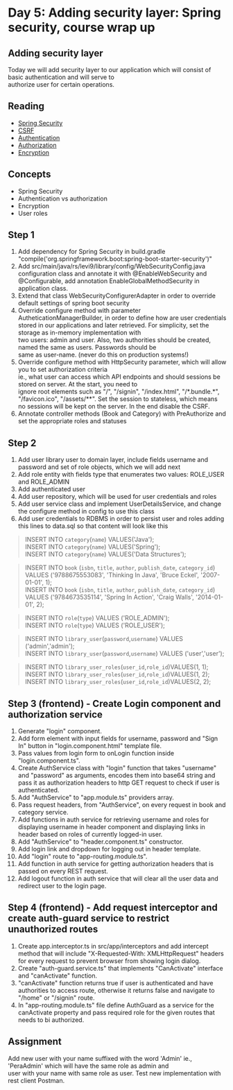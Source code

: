 Day 5: Adding security layer: Spring security, course wrap up 
============================================================= 
  
Adding security layer 
--------------------- 
  
Today we will add security layer to our application which will consist of basic authentication and will serve to  
authorize user for certain operations. 
  
Reading 
------- 
  
* [Spring Security](https://spring.io/guides/tutorials/spring-security-and-angular-js/) 
* [CSRF](https://en.wikipedia.org/wiki/Cross-site_request_forgery) 
* [Authentication](https://en.wikipedia.org/wiki/Authentication) 
* [Authorization](https://en.wikipedia.org/wiki/Authorization) 
* [Encryption](https://www.bu.edu/tech/about/security-resources/bestpractice/auth/) 
  
Concepts 
-------- 
  
* Spring Security 
* Authentication vs authorization 
* Encryption 
* User roles 
  
Step 1 
------ 
  
1. Add dependency for Spring Security in build.gradle "compile('org.springframework.boot:spring-boot-starter-security')"
2. Add src/main/java/rs/levi9/library/config/WebSecurityConfig.java configuration class and annotate it with @EnableWebSecurity and @Configurable, add annotation EnableGlobalMethodSecurity in application class.    
3. Extend that class WebSecurityConfigurerAdapter in order to override default settings of spring boot security    
4. Override configure method with parameter AutheticationManagerBuilder, in order to define how are user credentials  
stored in our applications and later retrieved. For simplicity, set the storage as in-memory implementation with  
two users: admin and user. Also, two authorities should be created, named the same as users. Passwords should be  
same as user-name. (never do this on production systems!)    
5. Override configure method with HttpSecurity parameter, which will allow you to set authorization criteria  
ie., what user can access which API endpoints and should sessions be stored on server. At the start, you need to  
ignore root elements such as "/", "/signin", "/index.html", "/\*.bundle.\*", "/favicon.ico", "/assets/**".
Set the session to stateless, which means no sessions will be kept on the server. In the end disable the CSRF.    
6. Annotate controller methods (Book and Category) with PreAuthorize and set the appropriate roles and statuses

Step 2 
------ 
  
1. Add user library user to domain layer, include fields username and password and set of role objects, which we will add next 
2. Add role entity with fields type that enumerates two values: ROLE_USER and ROLE_ADMIN 
3. Add authenticated user 
3. Add user repository, which will be used for user credentials and roles  
4. Add user service class and implement UserDetailsService, and change the configure method in config to use this class 
5. Add user credentials to RDBMS in order to persist user and roles adding this lines to data.sql so that content will look like this
> INSERT INTO `category`(`name`) VALUES('Java');  
> INSERT INTO `category`(`name`) VALUES('Spring');  
> INSERT INTO `category`(`name`) VALUES('Data Structures');  

> INSERT INTO `book` (`isbn`, `title`, `author`, `publish_date`, `category_id`) VALUES ('9788675553083', 'Thinking In Java', 'Bruce Eckel', '2007-01-01', 1);  
> INSERT INTO `book` (`isbn`, `title`, `author`, `publish_date`, `category_id`) VALUES ('9784673535114', 'Spring In Action', 'Craig Walls', '2014-01-01', 2);  

> INSERT INTO `role`(`type`) VALUES ('ROLE_ADMIN');  
> INSERT INTO `role`(`type`) VALUES ('ROLE_USER');  

> INSERT INTO `library_user`(`password`,`username`) VALUES ('admin','admin');  
> INSERT INTO `library_user`(`password`,`username`) VALUES ('user','user');  

> INSERT INTO `library_user_roles`(`user_id`,`role_id`)VALUES(1, 1);  
> INSERT INTO `library_user_roles`(`user_id`,`role_id`)VALUES(1, 2);  
> INSERT INTO `library_user_roles`(`user_id`,`role_id`)VALUES(2, 2); 
  
Step 3 (frontend) - Create Login component and authorization service
----------------------------------- 
  
1. Generate "login" component.
2. Add form element with input fields for username, password and "Sign In" button in "login.component.html" template file.
3. Pass values from login form to onLogin function inside "login.component.ts".
4. Create AuthService class with "login" function that takes "username" and "password" as arguments, encodes them into base64 string and pass it as authorization headers to http GET request to check if user is authenticated.
5. Add "AuthService" to "app.module.ts" providers array.
6. Pass request headers, from "AuthService", on every request in book and category service.
7. Add functions in auth service for retrieving username and roles for displaying username in header component and displaying links in header based on roles of currently logged-in user.
8. Add "AuthService" to "header.component.ts" constructor.
9. Add login link and dropdown for logging out in header template.
10. Add "login" route to "app-routing.module.ts".
11. Add function in auth service for getting authorization headers that is passed on every REST request.
12. Add logout function in auth service that will clear all the user data and redirect user to the login page.

Step 4 (frontend) - Add  request interceptor and create auth-guard service to restrict unauthorized routes
----------------------------------- 

1. Create app.interceptor.ts in src/app/interceptors and add intercept method that will include "X-Requested-With: XMLHttpRequest" headers for every request to prevent browser from showing login dialog.
2. Create "auth-guard.service.ts" that implements "CanActivate" interface and "canActivate" function.
3. "canActivate" function returns true if user is authenticated and have authorities to access route, otherwise it returns false and navigate to "/home" or "/signin" route.
4. In "app-routing.module.ts" file define AuthGuard as a service for the canActivate property and pass required role for the given routes that needs to bi authorized.

  
Assignment 
---------- 
  
Add new user with your name suffixed with the word 'Admin' ie., 'PeraAdmin' which will have the same role as admin and  
user with your name with same role as user. Test new implementation with rest client Postman. 
